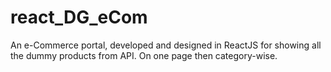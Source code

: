# react_DG_eCom
An e-Commerce portal, developed and designed in ReactJS for showing all the dummy products from API. On one page then category-wise. 
